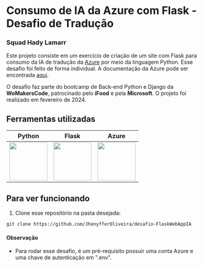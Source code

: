 ﻿# Consumo de IA da Azure com Flask - Desafio de Tradução
### Squad Hady Lamarr

Este projeto consiste em um exercício de criação de um site com Flask para consumo da IA de tradução da [Azure](https://web-app-tradutor.azurewebsites.net/) por meio da linguagem Python. Esse desafio foi feito de forma individual. A documentação da Azure pode ser encontrada [aqui](https://learn.microsoft.com/pt-br/training/modules/python-flask-build-ai-web-app/).

O desafio faz parte do bootcamp de Back-end Python e Django da **WoMakersCode**, patrocinado pelo **iFood** e pela **Microsoft**. O projeto foi realizado em fevereiro de 2024.

## Ferramentas utilizadas

| Python | Flask | Azure | 
| ------ | ----- | ----- | 
| <img src="https://s3.dualstack.us-east-2.amazonaws.com/pythondotorg-assets/media/files/python-logo-only.svg" width="100"> | <img src="https://cdn.freebiesupply.com/logos/large/2x/flask-logo-png-transparent.png" width="100"> | <img src="https://upload.wikimedia.org/wikipedia/commons/f/fa/Microsoft_Azure.svg" width="100"> |

## Para ver funcionando

1.  Clone esse repositório na pasta desejada:
~~~
git clone https://github.com/JhenyfferOliveira/desafio-FlaskWebAppIA
~~~

#### **Observação**
+ Para rodar esse desafio, é um pré-requisito possuir uma conta Azure e uma chave de autenticação em ".env".
